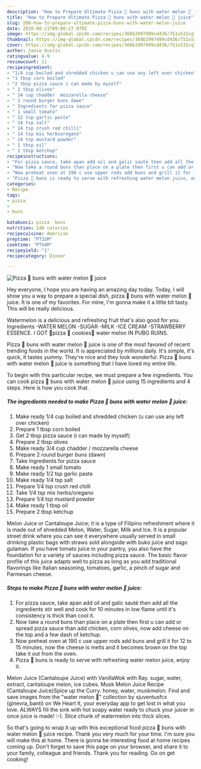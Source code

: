 ```yaml
---
description: "How to Prepare Ultimate Pizza 🍕 buns with water melon 🍉 juice"
title: "How to Prepare Ultimate Pizza 🍕 buns with water melon 🍉 juice"
slug: 260-how-to-prepare-ultimate-pizza-buns-with-water-melon-juice
date: 2020-08-21T09:08:27.070Z
image: https://img-global.cpcdn.com/recipes/360b2997499cd436/751x532cq70/pizza-🍕-buns-with-water-melon-🍉-juice-recipe-main-photo.jpg
thumbnail: https://img-global.cpcdn.com/recipes/360b2997499cd436/751x532cq70/pizza-🍕-buns-with-water-melon-🍉-juice-recipe-main-photo.jpg
cover: https://img-global.cpcdn.com/recipes/360b2997499cd436/751x532cq70/pizza-🍕-buns-with-water-melon-🍉-juice-recipe-main-photo.jpg
author: Janie Austin
ratingvalue: 4.9
reviewcount: 11
recipeingredient:
- "1/4 cup boiled and shredded chicken u can use any left over chicken"
- "1 tbsp corn boiled"
- "2 tbsp pizza sauce i can made by myself"
- " 2 tbsp olives"
- " 34 cup chadder  mozzarella cheese"
- " 2 round burger buns dawn"
- " Ingredients for pizza sauce"
- " 1 small tomato"
- " 12 tsp garlic paste"
- " 14 tsp salt"
- " 14 tsp crush red chilli"
- " 14 tsp mix herbsoregano"
- " 14 tsp mustard powder"
- " 1 tbsp oil"
- " 2 tbsp ketchup"
recipeinstructions:
- "For pizza sauce, take apan add oil and galic sauté then add all the ingredients stir well and cook for 10 minutes in low flame until it&#39;s consistency is thick than cool it."
- "Now take a round buns than place on a plate then first u can add or spread pizza sauce than add chicken, corn olives, now add cheese on the top and a few dash of ketchup."
- "Now preheat oven at 190 c use upper rods add buns and grill it for 12 to 15 minutes, now the cheese is melts and it becomes brown on the top take it out from the oven."
- "Pizza 🍕 buns is ready to serve with refreshing water melon juice, enjoy it."
categories:
- Recipe
tags:
- pizza
- 
- buns

katakunci: pizza  buns 
nutrition: 248 calories
recipecuisine: American
preptime: "PT32M"
cooktime: "PT44M"
recipeyield: "1"
recipecategory: Dinner

---
```



![Pizza 🍕 buns with water melon 🍉 juice](https://img-global.cpcdn.com/recipes/360b2997499cd436/751x532cq70/pizza-🍕-buns-with-water-melon-🍉-juice-recipe-main-photo.jpg)

Hey everyone, I hope you are having an amazing day today. Today, I will show you a way to prepare a special dish, pizza 🍕 buns with water melon 🍉 juice. It is one of my favorites. For mine, I'm gonna make it a little bit tasty. This will be really delicious.

Watermelon is a delicious and refreshing fruit that&#39;s also good for you. Ingredients -WATER MELON -SUGAR -MILK -ICE CREAM -STRAWBERRY ESSENCE. I GOT 🍕pizza 🍕 cookies🍪 water melon IN PUBG RUINS.

Pizza 🍕 buns with water melon 🍉 juice is one of the most favored of recent trending foods in the world. It is appreciated by millions daily. It's simple, it's quick, it tastes yummy. They're nice and they look wonderful. Pizza 🍕 buns with water melon 🍉 juice is something that I have loved my entire life.


To begin with this particular recipe, we must prepare a few ingredients. You can cook pizza 🍕 buns with water melon 🍉 juice using 15 ingredients and 4 steps. Here is how you cook that.

<!--inarticleads1-->

##### The ingredients needed to make Pizza 🍕 buns with water melon 🍉 juice:

1. Make ready 1/4 cup boiled and shredded chicken (u can use any left over chicken)
1. Prepare 1 tbsp corn boiled
1. Get 2 tbsp pizza sauce (i can made by myself)
1. Prepare  2 tbsp olives
1. Make ready  3/4 cup chadder / mozzarella cheese
1. Prepare  2 round burger buns (dawn)
1. Take  Ingredients for pizza sauce
1. Make ready  1 small tomato
1. Make ready  1/2 tsp garlic paste
1. Make ready  1/4 tsp salt
1. Prepare  1/4 tsp crush red chilli
1. Take  1/4 tsp mix herbs/oregano
1. Prepare  1/4 tsp mustard powder
1. Make ready  1 tbsp oil
1. Prepare  2 tbsp ketchup


Melon Juice or Cantaloupe Juice; it is a type of Filipino refreshment where it is made out of shredded Melon, Water, Sugar, Milk and Ice. It is a popular street drink where you can see it everywhere usually served in small drinking plastic bags with straws sold alongside with buko juice and sago gulaman. If you have tomato juice in your pantry, you also have the foundation for a variety of sauces including pizza sauce. The basic flavor profile of this juice adapts well to pizza as long as you add traditional flavorings like Italian seasoning, tomatoes, garlic, a pinch of sugar and Parmesan cheese. 

<!--inarticleads2-->

##### Steps to make Pizza 🍕 buns with water melon 🍉 juice:

1. For pizza sauce, take apan add oil and galic sauté then add all the ingredients stir well and cook for 10 minutes in low flame until it&#39;s consistency is thick than cool it.
1. Now take a round buns than place on a plate then first u can add or spread pizza sauce than add chicken, corn olives, now add cheese on the top and a few dash of ketchup.
1. Now preheat oven at 190 c use upper rods add buns and grill it for 12 to 15 minutes, now the cheese is melts and it becomes brown on the top take it out from the oven.
1. Pizza 🍕 buns is ready to serve with refreshing water melon juice, enjoy it.


Melon Juice (Cantaloupe Juice) with VanillaWok with Ray. sugar, water, extract, cantaloupe melon, ice cubes. Musk Melon Juice Recipe (Cantaloupe Juice)Spice up the Curry. honey, water, muskmelon. Find and save images from the &#34;water melon 🍉&#34; collection by xjuventusfcx (ginevra_banti) on We Heart It, your everyday app to get lost in what you love. ALWAYS fill the sink with hot soapy water ready to chuck your juicer in once juice is made! :-). Slice chunk of watermelon into thick slices. 

So that's going to wrap it up with this exceptional food pizza 🍕 buns with water melon 🍉 juice recipe. Thank you very much for your time. I'm sure you will make this at home. There is gonna be interesting food at home recipes coming up. Don't forget to save this page on your browser, and share it to your family, colleague and friends. Thank you for reading. Go on get cooking!

